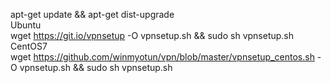apt-get update && apt-get dist-upgrade
<br>
Ubuntu<br>
wget https://git.io/vpnsetup -O vpnsetup.sh && sudo sh vpnsetup.sh
<br>
CentOS7<br>
wget https://github.com/winmyotun/vpn/blob/master/vpnsetup_centos.sh -O vpnsetup.sh && sudo sh vpnsetup.sh
